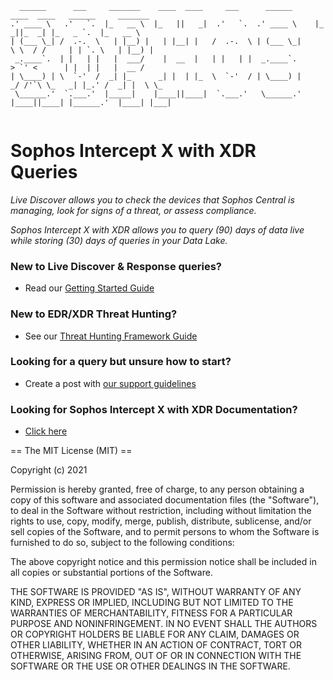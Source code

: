 
```
  ______      ___     _______    ____  ____     ___      ______      ____  ____   ______     _______     
.' ____ \   .'   `.  |_   __ \  |_   ||   _|  .'   `.  .' ____ \    |_  _||_  _| |_   _ `.  |_   __ \    
| (___ \_| /  .-.  \   | |__) |   | |__| |   /  .-.  \ | (___ \_|     \ \  / /     | | `. \   | |__) |   
 _.____`.  | |   | |   |  ___/    |  __  |   | |   | |  _.____`.       > `' <      | |  | |   |  __ /    
| \____) | \  `-'  /  _| |_      _| |  | |_  \  `-'  / | \____) |    _/ /'`\ \_   _| |_.' /  _| |  \ \_  
 \______.'  `.___.'  |_____|    |____||____|  `.___.'   \______.'   |____||____| |______.'  |____| |___| 
                                                                                                         
```

# Sophos Intercept X with XDR Queries

_Live Discover allows you to check the devices that Sophos Central is managing, look for signs of a threat, or assess compliance._

_Sophos Intercept X with XDR allows you to query (90) days of data live while storing (30) days of queries in your Data Lake._

### New to Live Discover & Response queries? 
* Read our [Getting Started Guide](https://community.sophos.com/intercept-x-endpoint/f/recommended-reads/128926/getting-started-in-live-discover---from-beginner-to-advanced-query-creation)

### New to EDR/XDR Threat Hunting? 
* See our [Threat Hunting Framework Guide](https://community.sophos.com/intercept-x-endpoint/b/threat-hunting-academy/posts/sophos-edr-threat-hunting-framework)

### Looking for a query but unsure how to start? 
* Create a post with [our support guidelines](https://community.sophos.com/intercept-x-endpoint/f/recommended-reads/128529/best-practices-on-using-live-discover-response-query-forum)

### Looking for Sophos Intercept X with XDR Documentation?
* [Click here](https://docs.sophos.com/central/Customer/help/en-us/central/Customer/learningContents/LiveDiscover.html)

== The MIT License (MIT) ==

Copyright (c) 2021 

Permission is hereby granted, free of charge, to any person obtaining a copy of this software and associated documentation files (the "Software"), to deal in the Software without restriction, including without limitation the rights to use, copy, modify, merge, publish, distribute, sublicense, and/or sell copies of the Software, and to permit persons to whom the Software is furnished to do so, subject to the following conditions:

The above copyright notice and this permission notice shall be included in all copies or substantial portions of the Software.

THE SOFTWARE IS PROVIDED "AS IS", WITHOUT WARRANTY OF ANY KIND, EXPRESS OR IMPLIED, INCLUDING BUT NOT LIMITED TO THE WARRANTIES OF MERCHANTABILITY, FITNESS FOR A PARTICULAR PURPOSE AND NONINFRINGEMENT. IN NO EVENT SHALL THE AUTHORS OR COPYRIGHT HOLDERS BE LIABLE FOR ANY CLAIM, DAMAGES OR OTHER LIABILITY, WHETHER IN AN ACTION OF CONTRACT, TORT OR OTHERWISE, ARISING FROM, OUT OF OR IN CONNECTION WITH THE SOFTWARE OR THE USE OR OTHER DEALINGS IN THE SOFTWARE.
